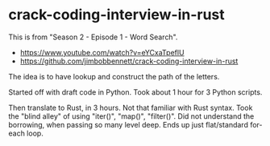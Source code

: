# crack-coding-interview-in-rust

This is from "Season 2 - Episode 1 - Word Search".

* https://www.youtube.com/watch?v=eYCxaTpeflU
* https://github.com/jimbobbennett/crack-coding-interview-in-rust

The idea is to have lookup and construct the path of the letters.

Started off with draft code in Python. Took about 1 hour for 3 Python scripts.

Then translate to Rust, in 3 hours. Not that familiar with Rust syntax. Took the "blind alley" of using "iter()", "map()", "filter()". Did not understand the borrowing, when passing so many level deep. Ends up just flat/standard for-each loop.

